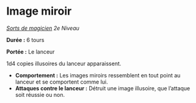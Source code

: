 # Image miroir


*[Sorts de magicien](../Sorts_de_magicien.md) 2e Niveau*

**Durée :** 6 tours

**Portée :** Le lanceur

1d4 copies illusoires du lanceur apparaissent.

  - **Comportement :** Les images miroirs ressemblent en tout point au
    lanceur et se comportent comme lui.
  - **Attaques contre le lanceur :** Détruit une image illusoire, que
    l’attaque soit réussie ou non.